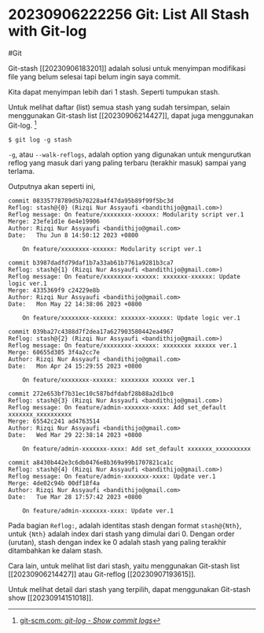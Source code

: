 # 20230906222256 Git: List All Stash with Git-log

#Git

Git-stash [[20230906183201]] adalah solusi untuk menyimpan modifikasi file yang belum selesai tapi belum ingin saya commit.

Kita dapat menyimpan lebih dari 1 stash. Seperti tumpukan stash.

Untuk melihat daftar (list) semua stash yang sudah tersimpan, selain menggunakan Git-stash list [[20230906214427]], dapat juga menggunakan Git-log. [^1]

```terminal
$ git log -g stash
```

`-g`, atau `--walk-reflogs`, adalah option yang digunakan untuk mengurutkan reflog yang masuk dari yang paling terbaru (terakhir masuk) sampai yang terlama.

Outputnya akan seperti ini,

```
commit 08335778789d5b70228a4f47da95b89f99f5bc3d
Reflog: stash@{0} (Rizqi Nur Assyaufi <bandithijo@gmail.com>)
Reflog message: On feature/xxxxxxxx-xxxxxx: Modularity script ver.1
Merge: 23efe1d1e 6e4e19906
Author: Rizqi Nur Assyaufi <bandithijo@gmail.com>
Date:   Thu Jun 8 14:50:12 2023 +0800

    On feature/xxxxxxxx-xxxxxx: Modularity script ver.1

commit b3987dadfd79daf1b7a33ab61b7761a9281b3ca7
Reflog: stash@{1} (Rizqi Nur Assyaufi <bandithijo@gmail.com>)
Reflog message: On feature/xxxxxxxx-xxxxxx: xxxxxxx-xxxxxx: Update logic ver.1
Merge: 4335369f9 c24229e8b
Author: Rizqi Nur Assyaufi <bandithijo@gmail.com>
Date:   Mon May 22 14:38:06 2023 +0800

    On feature/xxxxxxxx-xxxxxx: xxxxxxx-xxxxxx: Update logic ver.1

commit 039ba27c4388d7f2dea17a627903580442ea4967
Reflog: stash@{2} (Rizqi Nur Assyaufi <bandithijo@gmail.com>)
Reflog message: On feature/xxxxxxxx-xxxxxx: xxxxxxxx xxxxxx ver.1
Merge: 60655d305 3f4a2cc7e
Author: Rizqi Nur Assyaufi <bandithijo@gmail.com>
Date:   Mon Apr 24 15:29:55 2023 +0800

    On feature/xxxxxxxx-xxxxxx: xxxxxxxx xxxxxx ver.1

commit 272e653bf7b31ec10c587bdfdabf28b88a2d1bc0
Reflog: stash@{3} (Rizqi Nur Assyaufi <bandithijo@gmail.com>)
Reflog message: On feature/admin-xxxxxxx-xxxx: Add set_default xxxxxxx_xxxxxxxxxx
Merge: 65542c241 ad4763514
Author: Rizqi Nur Assyaufi <bandithijo@gmail.com>
Date:   Wed Mar 29 22:38:14 2023 +0800

    On feature/admin-xxxxxxx-xxxx: Add set_default xxxxxxx_xxxxxxxxxx

commit a8430b442e3c6db0476e8b369a99b1707821ca1c
Reflog: stash@{4} (Rizqi Nur Assyaufi <bandithijo@gmail.com>)
Reflog message: On feature/admin-xxxxxxx-xxxx: Update ver.1
Merge: 4de02c94b 00df18f4a
Author: Rizqi Nur Assyaufi <bandithijo@gmail.com>
Date:   Tue Mar 28 17:57:42 2023 +0800

    On feature/admin-xxxxxxx-xxxx: Update ver.1
```

Pada bagian `Reflog:`, adalah identitas stash dengan format `stash@{Nth}`, untuk `{Nth}` adalah index dari stash yang dimulai dari 0. Dengan order (urutan), stash dengan index ke 0 adalah stash yang paling terakhir ditambahkan ke dalam stash.

Cara lain, untuk melihat list dari stash, yaitu menggunakan Git-stash list [[20230906214427]] atau Git-reflog [[20230907193615]].

Untuk melihat detail dari stash yang terpilih, dapat menggunakan Git-stash show [[20230914151018]].


[^1]: [git-scm.com: _git-log - Show commit logs_](https://www.git-scm.com/docs/git-log)
